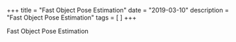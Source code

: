 +++
title = "Fast Object Pose Estimation"
date = "2019-03-10"
description = "Fast Object Pose Estimation"
tags = [
]
+++

Fast Object Pose Estimation
